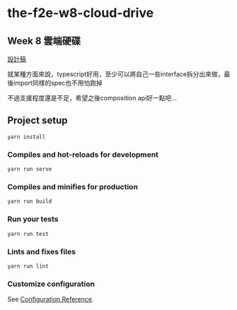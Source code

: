 # the-f2e-w8-cloud-drive

## Week 8 雲端硬碟

[設計稿](https://challenge.thef2e.com/user/1930?schedule=4169#works-4169)


就某種方面來說，typescript好用，至少可以將自己一些interface拆分出來做，最後import同樣的spec也不用怕跑掉

不過支援程度還是不足，希望之後composition api好一點吧...

## Project setup
```
yarn install
```

### Compiles and hot-reloads for development
```
yarn run serve
```

### Compiles and minifies for production
```
yarn run build
```

### Run your tests
```
yarn run test
```

### Lints and fixes files
```
yarn run lint
```

### Customize configuration
See [Configuration Reference](https://cli.vuejs.org/config/).
